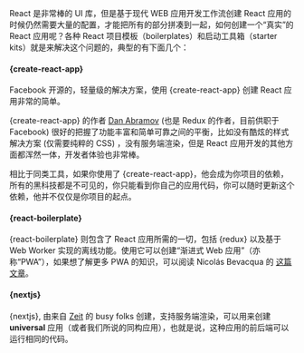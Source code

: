 React 是非常棒的 UI 库，但是基于现代 WEB 应用开发工作流创建 React 应用的时候仍然需要大量的配置，才能把所有的部分拼凑到一起，如何创建一个“真实”的 React 应用呢？各种 React 项目模板（boilerplates）和启动工具箱（starter kits）就是来解决这个问题的，典型的有下面几个：

#### {create-react-app}

Facebook 开源的，轻量级的解决方案，使用 {create-react-app} 创建 React 应用非常的简单。

{create-react-app} 的作者 [Dan Abramov](https://github.com/gaearon) (也是 Redux 的作者，目前供职于 Facebook) 很好的把握了功能丰富和简单可靠之间的平衡，比如没有酷炫的样式解决方案 (仅需要纯粹的 CSS) ，没有服务端渲染，但是 React 应用开发的其他方面都浑然一体，开发者体验也非常棒。

相比于同类工具，如果你使用了 {create-react-app}，他会成为你项目的依赖，所有的黑科技都是不可见的，你只能看到你自己的应用代码，你可以随时更新这个依赖，他并不仅仅是你项目的起点。

#### {react-boilerplate}

{react-boilerplate} 则包含了 React 应用所需的一切，包括 {redux} 以及基于 Web Worker 实现的离线功能。使用它可以创建“渐进式 Web 应用”（亦称“PWA”），如果想了解更多 PWA 的知识，可以阅读 Nicolás Bevacqua 的 [这篇文章](https://ponyfoo.com/articles/progressive-app-serviceworker)。

#### {nextjs}

{nextjs}, 由来自 [Zeit](https://zeit.co/) 的 busy folks 创建，支持服务端渲染，可以用来创建 **universal** 应用（或者我们所说的同构应用），也就是说，这种应用的前后端可以运行相同的代码。
